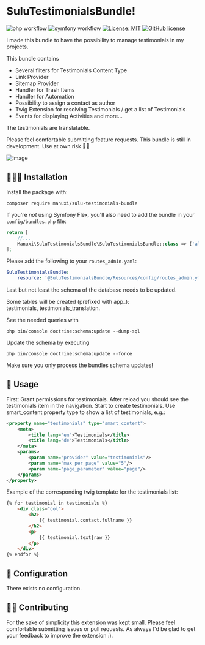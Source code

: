# SuluTestimonialsBundle!
![php workflow](https://github.com/manuxi/SuluTestimonialsBundle/actions/workflows/php.yml/badge.svg)
![symfony workflow](https://github.com/manuxi/SuluTestimonialsBundle/actions/workflows/symfony.yml/badge.svg)
[![License: MIT](https://img.shields.io/badge/License-MIT-yellow.svg)](https://opensource.org/licenses/MIT)
<a href="https://github.com/manuxi/SuluTestimonialsBundle/tags" target="_blank">
<img src="https://img.shields.io/github/v/tag/manuxi/SuluTestimonialsBundle" alt="GitHub license">
</a>

I made this bundle to have the possibility to manage testimonials in my projects.

This bundle contains
- Several filters for Testimonials Content Type
- Link Provider
- Sitemap Provider
- Handler for Trash Items
- Handler for Automation
- Possibility to assign a contact as author
- Twig Extension for resolving Testimonials / get a list of Testimonials
- Events for displaying Activities
and more...

The testimonials are translatable.

Please feel comfortable submitting feature requests. 
This bundle is still in development. Use at own risk 🤞🏻

![image](https://github.com/user-attachments/assets/273d4912-8b50-4bd2-8c9b-bb53f338cb37)

## 👩🏻‍🏭 Installation
Install the package with:
```console
composer require manuxi/sulu-testimonials-bundle
```
If you're *not* using Symfony Flex, you'll also
need to add the bundle in your `config/bundles.php` file:

```php
return [
    //...
    Manuxi\SuluTestimonialsBundle\SuluTestimonialsBundle::class => ['all' => true],
];
```
Please add the following to your `routes_admin.yaml`:
```yaml
SuluTestimonialsBundle:
    resource: '@SuluTestimonialsBundle/Resources/config/routes_admin.yml'
```
Last but not least the schema of the database needs to be updated.  

Some tables will be created (prefixed with app_):  
testimonials, testimonials_translation.  

See the needed queries with
```
php bin/console doctrine:schema:update --dump-sql
```  
Update the schema by executing 
```
php bin/console doctrine:schema:update --force
```  

Make sure you only process the bundles schema updates!

## 🎣 Usage
First: Grant permissions for testimonials. 
After reload you should see the testimonials item in the navigation. 
Start to create testimonials.
Use smart_content property type to show a list of testimonials, e.g.:
```xml
<property name="testimonials" type="smart_content">
    <meta>
        <title lang="en">Testimonials</title>
        <title lang="de">Testimonials</title>
    </meta>
    <params>
        <param name="provider" value="testimonials"/>
        <param name="max_per_page" value="5"/>
        <param name="page_parameter" value="page"/>
    </params>
</property>
```
Example of the corresponding twig template for the testimonials list:
```html
{% for testimonial in testimonials %}
    <div class="col">
        <h2>
            {{ testimonial.contact.fullname }}
        </h2>
        <p>
            {{ testimonial.text|raw }}
        </p>
    </div>
{% endfor %}
```

## 🧶 Configuration
There exists no configuration.

## 👩‍🍳 Contributing
For the sake of simplicity this extension was kept small.
Please feel comfortable submitting issues or pull requests. As always I'd be glad to get your feedback to improve the extension :).
